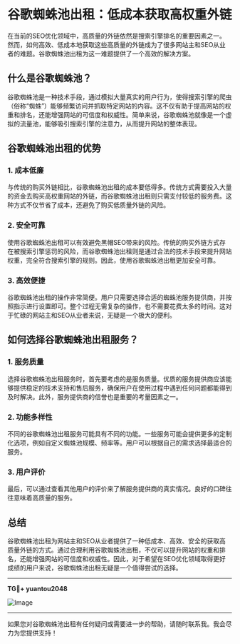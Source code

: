 # 谷歌蜘蛛池出租：低成本获取高权重外链

在当前的SEO优化领域中，高质量的外链依然是搜索引擎排名的重要因素之一。然而，如何高效、低成本地获取这些高质量的外链成为了很多网站主和SEO从业者的难题。谷歌蜘蛛池出租为这一难题提供了一个高效的解决方案。

## 什么是谷歌蜘蛛池？

谷歌蜘蛛池是一种技术手段，通过模拟大量真实的用户行为，使得搜索引擎的爬虫（俗称“蜘蛛”）能够频繁访问并抓取特定网站的内容。这不仅有助于提高网站的权重和排名，还能增强网站的可信度和权威性。简单来说，谷歌蜘蛛池就像是一个虚拟的流量池，能够吸引搜索引擎的注意力，从而提升网站的整体表现。

## 谷歌蜘蛛池出租的优势

### 1. 成本低廉

与传统的购买外链相比，谷歌蜘蛛池出租的成本要低得多。传统方式需要投入大量的资金去购买高权重网站的外链，而谷歌蜘蛛池出租则只需支付较低的服务费。这种方式不仅节省了成本，还避免了购买低质量外链的风险。

### 2. 安全可靠

使用谷歌蜘蛛池出租可以有效避免黑帽SEO带来的风险。传统的购买外链方式存在被搜索引擎惩罚的风险，而谷歌蜘蛛池出租则是通过合法的技术手段来提升网站权重，完全符合搜索引擎的规则。因此，使用谷歌蜘蛛池出租更加安全可靠。

### 3. 高效便捷

谷歌蜘蛛池出租的操作非常简便。用户只需要选择合适的蜘蛛池服务提供商，并按照指示进行设置即可。整个过程无需复杂的操作，也不需要花费太多的时间。这对于忙碌的网站主和SEO从业者来说，无疑是一个极大的便利。

## 如何选择谷歌蜘蛛池出租服务？

### 1. 服务质量

选择谷歌蜘蛛池出租服务时，首先要考虑的是服务质量。优质的服务提供商应该能够提供稳定的技术支持和售后服务，确保用户在使用过程中遇到任何问题都能得到及时解决。此外，服务提供商的信誉也是重要的考量因素之一。

### 2. 功能多样性

不同的谷歌蜘蛛池出租服务可能具有不同的功能。一些服务可能会提供更多的定制化选项，例如自定义蜘蛛池规模、频率等。用户可以根据自己的需求选择最适合的服务。

### 3. 用户评价

最后，可以通过查看其他用户的评价来了解服务提供商的真实情况。良好的口碑往往意味着高质量的服务。

## 总结

谷歌蜘蛛池出租为网站主和SEO从业者提供了一种低成本、高效、安全的获取高质量外链的方式。通过合理利用谷歌蜘蛛池出租，不仅可以提升网站的权重和排名，还能增强网站的可信度和权威性。因此，对于希望在SEO优化领域取得更好成绩的用户来说，谷歌蜘蛛池出租无疑是一个值得尝试的选择。

---

**TG💪+ yuantou2048**

![Image](https://github.com/user-attachments/assets/42a5a4a5-fea9-4a1d-8aa0-73e57e430cca)

---

如果您对谷歌蜘蛛池出租有任何疑问或需要进一步的帮助，请随时联系我。我会尽力为您提供支持！